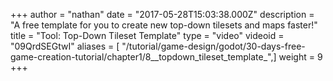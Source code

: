 +++
author = "nathan"
date = "2017-05-28T15:03:38.000Z"
description = "A free template for you to create new top-down tilesets and maps faster!"
title = "Tool: Top-Down Tileset Template"
type = "video"
videoid = "09QrdSEGtwI"
aliases = [ "/tutorial/game-design/godot/30-days-free-game-creation-tutorial/chapter1/8__topdown_tileset_template_",]
weight = 9
+++
